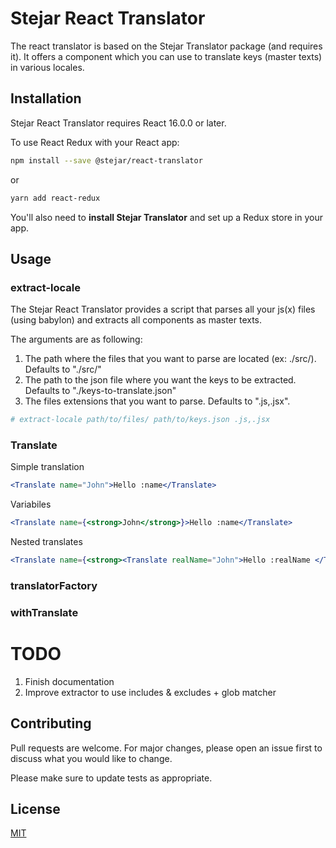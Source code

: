 # Stejar React Translator

The react translator is based on the Stejar Translator package (and requires it). It offers a component which you can use to translate keys (master texts) in various locales.

## Installation

Stejar React Translator requires React 16.0.0 or later.

To use React Redux with your React app:

```bash
npm install --save @stejar/react-translator
```
or

```bash
yarn add react-redux
```

You'll also need to **install Stejar Translator** and set up a Redux store in your app.

## Usage

### extract-locale

The Stejar React Translator provides a script that parses all your js(x) files (using babylon) and extracts all <Translate /> components as master texts.

The arguments are as following:

1. The path where the files that you want to parse are located (ex: ./src/). Defaults to "./src/"
2. The path to the json file where you want the keys to be extracted. Defaults to "./keys-to-translate.json"
3. The files extensions that you want to parse. Defaults to ".js,.jsx".

```bash
# extract-locale path/to/files/ path/to/keys.json .js,.jsx
```

### Translate

Simple translation

```jsx
<Translate name="John">Hello :name</Translate>
```

Variabiles

```jsx
<Translate name={<strong>John</strong>}>Hello :name</Translate>
```

Nested translates

```jsx
<Translate name={<strong><Translate realName="John">Hello :realName </Translate></strong>}>Hello :name</Translate>
```

### translatorFactory

### withTranslate

# TODO
1. Finish documentation
2. Improve extractor to use includes & excludes + glob matcher

## Contributing
Pull requests are welcome. For major changes, please open an issue first to discuss what you would like to change.

Please make sure to update tests as appropriate.

## License
[MIT](https://choosealicense.com/licenses/mit/)
